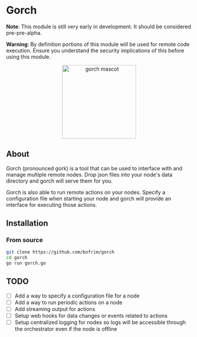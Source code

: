# Gorch


__Note__: This module is still very early in development. It should be considered pre-pre-alpha.

__Warning__: By definition portions of this module will be used for remote code execution. Ensure you understand the security implications of this before using this module.

<p align="center">
  <img src="https://cdn.discordapp.com/attachments/1055542894221602816/1067475495580610590/image.png" alt="gorch mascot" width="200"/>
</p>

## About
Gorch (pronounced gork) is a tool that can be used to interface with and manage multiple remote nodes.
Drop json files into your node's data directory and gorch will serve them for you.

Gorch is also able to run remote actions on your nodes. Specify a configuration file when starting your node and gorch will provide an interface for executing those actions.

## Installation

### From source

```bash
git clone https://github.com/bofrim/gorch
cd gorch
go run gorch.go
```

## TODO

* [ ] Add a way to specify a configuration file for a node
* [ ] Add a way to run periodic actions on a node
* [ ] Add streaming output for actions
* [ ] Setup web hooks for data changes or events related to actions
* [ ] Setup centralized logging for nodes so logs will be accessible through the orchestrator even if the node is offline
